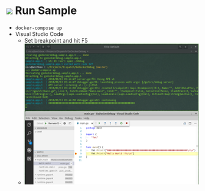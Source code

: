 
# ![](https://storage.googleapis.com/material-icons/external-assets/v4/icons/svg/ic_directions_run_black_24px.svg) Run Sample
 - `docker-compose up`
 - Visual Studio Code
	- Set breakpoint and hit F5
	- ![](vscode.png)
